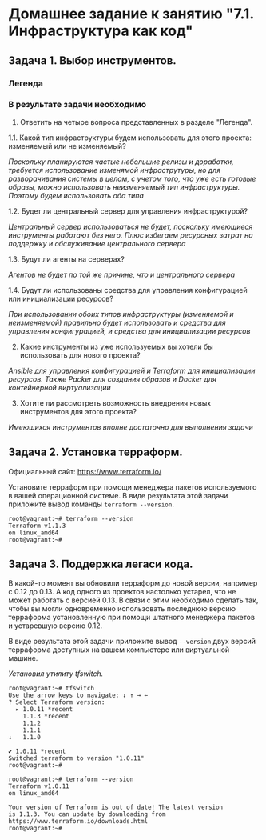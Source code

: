 # Домашнее задание к занятию "7.1. Инфраструктура как код"

## Задача 1. Выбор инструментов. 
 
### Легенда
 

 
### В результате задачи необходимо

1. Ответить на четыре вопроса представленных в разделе "Легенда". 

1.1. Какой тип инфраструктуры будем использовать для этого проекта: изменяемый или не изменяемый?

*Поскольку планируются частые небольшие релизы и доработки, требуется использование изменямой инфраструтуры, но для 
разворачивания системы в целом, с учетом того, что уже есть готовые образы, можно использовать неизменяемый тип 
инфраструктуры. Поэтому будем использовать оба типа*

1.2. Будет ли центральный сервер для управления инфраструктурой?

*Центральный сервер использоваться не будет, поскольку имеющиеся инструменты работают без него. Плюс избегаем 
ресурсных затрат на поддержку и обслуживание центрального сервера* 

1.3. Будут ли агенты на серверах?

*Агентов не будет по той же причине, что и центрального сервера*

1.4. Будут ли использованы средства для управления конфигурацией или инициализации ресурсов?

*При использовании обоих типов инфраструктуры (изменяемой и неизменяемой) правильно будет использовать и средства для 
управления конфигурацией, и средства для инициализации ресурсов*

2. Какие инструменты из уже используемых вы хотели бы использовать для нового проекта?

*Ansible для управления конфигурацией и Terraform для инициализации ресурсов. Также Packer для создания образов и 
Docker для контейнерной виртуализации*

3. Хотите ли рассмотреть возможность внедрения новых инструментов для этого проекта?

*Имеющихся инструментов вполне достаточно для выполнения задачи*




## Задача 2. Установка терраформ. 

Официальный сайт: https://www.terraform.io/

Установите терраформ при помощи менеджера пакетов используемого в вашей операционной системе.
В виде результата этой задачи приложите вывод команды `terraform --version`.

```
root@vagrant:~# terraform --version
Terraform v1.1.3
on linux_amd64
root@vagrant:~#
```

## Задача 3. Поддержка легаси кода. 

В какой-то момент вы обновили терраформ до новой версии, например с 0.12 до 0.13. 
А код одного из проектов настолько устарел, что не может работать с версией 0.13. 
В связи с этим необходимо сделать так, чтобы вы могли одновременно использовать последнюю версию терраформа установленную при помощи
штатного менеджера пакетов и устаревшую версию 0.12. 

В виде результата этой задачи приложите вывод `--version` двух версий терраформа доступных на вашем компьютере 
или виртуальной машине.

*Установил утилиту tfswitch.*
```buildoutcfg
root@vagrant:~# tfswitch
Use the arrow keys to navigate: ↓ ↑ → ←
? Select Terraform version:
  ▸ 1.0.11 *recent
    1.1.3 *recent
    1.1.2
    1.1.1
↓   1.1.0
```
```buildoutcfg
✔ 1.0.11 *recent
Switched terraform to version "1.0.11"
root@vagrant:~#
```
```buildoutcfg
root@vagrant:~# terraform --version
Terraform v1.0.11
on linux_amd64

Your version of Terraform is out of date! The latest version
is 1.1.3. You can update by downloading from https://www.terraform.io/downloads.html
root@vagrant:~#
```